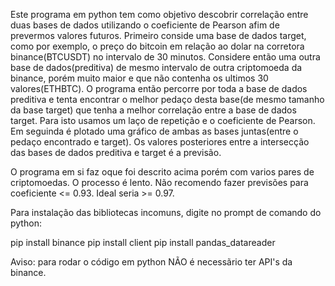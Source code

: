  Este programa em python tem como objetivo descobrir correlação entre duas bases de dados utilizando o coeficiente de Pearson afim de prevermos valores futuros. Primeiro conside uma base de dados target, como por exemplo, o preço do bitcoin em relação ao dolar na corretora binance(BTCUSDT) no intervalo de 30 minutos. Considere então uma outra base de dados(preditiva) de mesmo intervalo de outra criptomoeda da binance, porém muito maior e que não contenha os ultimos 30 valores(ETHBTC). O programa então percorre por toda a base de dados preditiva e tenta encontrar o melhor pedaço desta base(de mesmo tamanho da base target) que tenha a melhor correlação entre a base de dados target. Para isto usamos um laço de repetição e o coeficiente de Pearson. Em seguinda é plotado uma gráfico de ambas as bases juntas(entre o pedaço encontrado e target). Os valores posteriores entre a intersecção das bases de dados preditiva e target é a previsão.

 O programa em si faz oque foi descrito acima porém com varios pares de criptomoedas. O processo é lento. Não recomendo fazer previsões para coeficiente <= 0.93. Ideal seria >= 0.97.

 Para instalação das bibliotecas incomuns, digite no prompt de comando do python:

pip install binance
pip install client
pip install pandas_datareader

Aviso: para rodar o código em python NÃO é necessãrio ter API's da binance.
